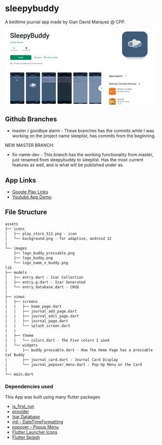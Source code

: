 # sleepybuddy

A bedtime journal app made by Gian David Marquez @ CPP.

![Google Play Image](GooglePlayImages/published.png)

## Github Branches
* master / goodbye alarm - These branches has the commits while I was working on the project name sleeplist, has commits from the beginning. 

NEW MASTER BRANCH:
* fix-name-dev - This branch has the working functionality from master, just renamed from sleepybuddy to sleeplist. Has the most current features as well, and is what will be published under as.

## App Links
* [Google Play Links](https://play.google.com/store/apps/details?id=edu.cpp.cs4750.giandm.sleepybuddy)
* [Youtube App Demo](https://youtu.be/_PN4l1Rosh8).

## File Structure
```
assets
├── icons
│   ├── play_store_512.png - icon
│   └── background.png - for adaptive, android 12
|
└── images
    ├── logo_buddy_pressable.png
    ├── logo_buddy.png
    └── logo_name_n_buddy.png   
lib
├── models
│   ├── entry.dart - Isar Collection 
│   ├── entry.g.dart - Isar Generated
│   └── entry_database.dart - CRUD
│
├── views
│   ├── screens
|   |   ├── home_page.dart
|   |   ├── journal_add_page.dart
|   |   ├── journal_edit_page.dart 
|   |   ├── journal_page.dart
|   |   └── splash_screen.dart
|   |
|   ├── theme
|   |   └── colors.dart - The Five colors I used
|   └── widgets
|       ├── buddy_pressable.dart - How The Home Page has a pressable Cat Buddy
|       ├── journal_card.dart - Journal Card Display
|       └── journal_popover_menu.dart - Pop-Up Menu on the Card
|
└── main.dart
```
### Dependencies used
This App was built using many flutter packages
* [is_first_run](https://pub.dev/packages/is_first_run)
* [provider](https://pub.dev/packages/provider)
* [Isar Database](https://pub.dev/packages/isar)
* [intl - DateTimeFormatting](https://pub.dev/packages/intl)
* [popover - Popup Menu](https://pub.dev/packages/popover)
* [Flutter Launcher Icons](https://pub.dev/packages/flutter_launcher_icons)
* [Flutter Splash](https://pub.dev/packages/flutter_native_splash)
